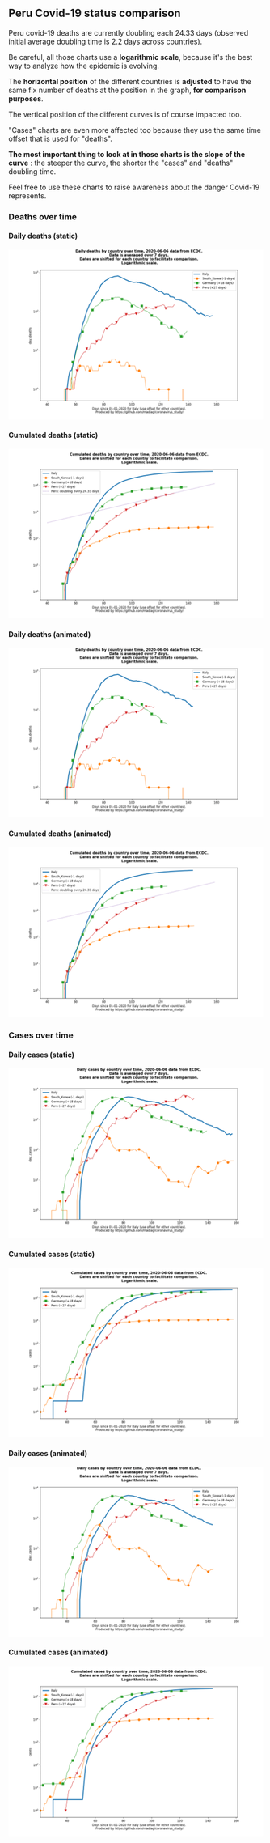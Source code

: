 ## Peru Covid-19 status comparison 

Peru covid-19 deaths are currently doubling each 24.33 days (observed initial average doubling time is 2.2 days across countries).



Be careful, all those charts use a **logarithmic scale**, because it's the best way to analyze how the epidemic is evolving.
 
The **horizontal position** of the different countries is **adjusted** to have the same fix number of deaths at the position in the graph, **for comparison purposes**.

The vertical position of the different curves is of course impacted too.

"Cases" charts are even more affected too because they use the same time offset that is used for "deaths".

**The most important thing to look at in those charts is the slope of the curve** : the steeper the curve, the shorter the "cases" and "deaths" doubling time.

Feel free to use these charts to raise awareness about the danger Covid-19 represents. 


 
### Deaths over time
 
#### Daily deaths (static)
![Peru covid-19 daily deaths static chart](https://raw.githubusercontent.com/madlag/coronavirus_study/master/notebooks/graphs/2020-06-06/countries/Peru/2020-06-06_Peru_day_deaths.png "Peru covid-19 day_deaths static chart")   
 
#### Cumulated deaths (static)
![Peru covid-19 cumulated deaths static chart](https://raw.githubusercontent.com/madlag/coronavirus_study/master/notebooks/graphs/2020-06-06/countries/Peru/2020-06-06_Peru_deaths.png "Peru covid-19 deaths static chart")   
 
#### Daily deaths (animated)
![Peru covid-19 daily deaths animated chart](https://raw.githubusercontent.com/madlag/coronavirus_study/master/notebooks/graphs/2020-06-06/countries/Peru/2020-06-06_Peru_day_deaths.gif "Peru covid-19 day_deaths animated chart")   
 
#### Cumulated deaths (animated)
![Peru covid-19 cumulated deaths animated chart](https://raw.githubusercontent.com/madlag/coronavirus_study/master/notebooks/graphs/2020-06-06/countries/Peru/2020-06-06_Peru_deaths.gif "Peru covid-19 deaths animated chart")   

 
### Cases over time
 
#### Daily cases (static)
![Peru covid-19 daily cases static chart](https://raw.githubusercontent.com/madlag/coronavirus_study/master/notebooks/graphs/2020-06-06/countries/Peru/2020-06-06_Peru_day_cases.png "Peru covid-19 day_cases static chart")   
 
#### Cumulated cases (static)
![Peru covid-19 cumulated cases static chart](https://raw.githubusercontent.com/madlag/coronavirus_study/master/notebooks/graphs/2020-06-06/countries/Peru/2020-06-06_Peru_cases.png "Peru covid-19 cases static chart")   
 
#### Daily cases (animated)
![Peru covid-19 daily cases animated chart](https://raw.githubusercontent.com/madlag/coronavirus_study/master/notebooks/graphs/2020-06-06/countries/Peru/2020-06-06_Peru_day_cases.gif "Peru covid-19 day_cases animated chart")   
 
#### Cumulated cases (animated)
![Peru covid-19 cumulated cases animated chart](https://raw.githubusercontent.com/madlag/coronavirus_study/master/notebooks/graphs/2020-06-06/countries/Peru/2020-06-06_Peru_cases.gif "Peru covid-19 cases animated chart")   


